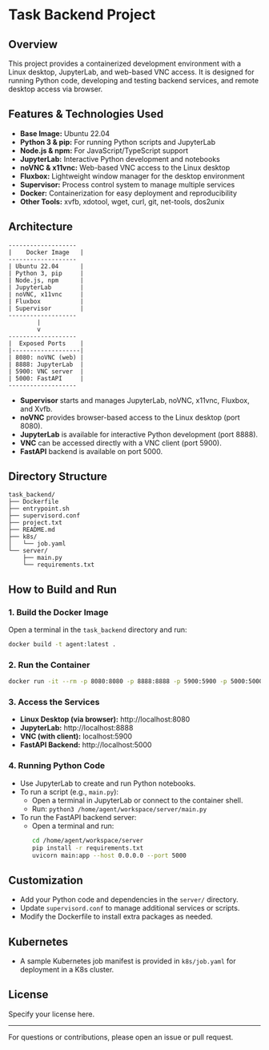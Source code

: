 # Task Backend Project

## Overview
This project provides a containerized development environment with a Linux desktop, JupyterLab, and web-based VNC access. It is designed for running Python code, developing and testing backend services, and remote desktop access via browser.

## Features & Technologies Used
- **Base Image:** Ubuntu 22.04
- **Python 3 & pip:** For running Python scripts and JupyterLab
- **Node.js & npm:** For JavaScript/TypeScript support
- **JupyterLab:** Interactive Python development and notebooks
- **noVNC & x11vnc:** Web-based VNC access to the Linux desktop
- **Fluxbox:** Lightweight window manager for the desktop environment
- **Supervisor:** Process control system to manage multiple services
- **Docker:** Containerization for easy deployment and reproducibility
- **Other Tools:** xvfb, xdotool, wget, curl, git, net-tools, dos2unix

## Architecture
```
-------------------
|    Docker Image   |
-------------------
| Ubuntu 22.04      |
| Python 3, pip     |
| Node.js, npm      |
| JupyterLab        |
| noVNC, x11vnc     |
| Fluxbox           |
| Supervisor        |
-------------------
        |
        v
-------------------
|  Exposed Ports    |
|-------------------|
| 8080: noVNC (web) |
| 8888: JupyterLab  |
| 5900: VNC server  |
| 5000: FastAPI     |
-------------------
```

- **Supervisor** starts and manages JupyterLab, noVNC, x11vnc, Fluxbox, and Xvfb.
- **noVNC** provides browser-based access to the Linux desktop (port 8080).
- **JupyterLab** is available for interactive Python development (port 8888).
- **VNC** can be accessed directly with a VNC client (port 5900).
- **FastAPI** backend is available on port 5000.

## Directory Structure
```
task_backend/
├── Dockerfile
├── entrypoint.sh
├── supervisord.conf
├── project.txt
├── README.md
├── k8s/
│   └── job.yaml
└── server/
    ├── main.py
    └── requirements.txt
```

## How to Build and Run

### 1. Build the Docker Image
Open a terminal in the `task_backend` directory and run:
```sh
docker build -t agent:latest .
```

### 2. Run the Container
```sh
docker run -it --rm -p 8080:8080 -p 8888:8888 -p 5900:5900 -p 5000:5000 agent:latest
```

### 3. Access the Services
- **Linux Desktop (via browser):** http://localhost:8080
- **JupyterLab:** http://localhost:8888
- **VNC (with client):** localhost:5900
- **FastAPI Backend:** http://localhost:5000

### 4. Running Python Code
- Use JupyterLab to create and run Python notebooks.
- To run a script (e.g., `main.py`):
  - Open a terminal in JupyterLab or connect to the container shell.
  - Run: `python3 /home/agent/workspace/server/main.py`
- To run the FastAPI backend server:
  - Open a terminal and run:
    ```sh
    cd /home/agent/workspace/server
    pip install -r requirements.txt
    uvicorn main:app --host 0.0.0.0 --port 5000
    ```

## Customization
- Add your Python code and dependencies in the `server/` directory.
- Update `supervisord.conf` to manage additional services or scripts.
- Modify the Dockerfile to install extra packages as needed.

## Kubernetes
- A sample Kubernetes job manifest is provided in `k8s/job.yaml` for deployment in a K8s cluster.

## License
Specify your license here.

---
For questions or contributions, please open an issue or pull request.
